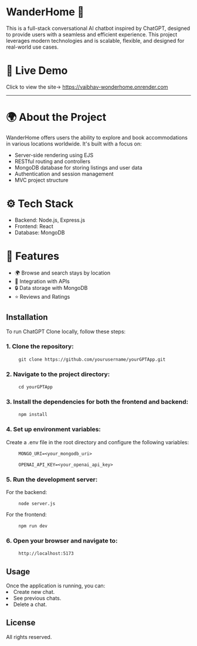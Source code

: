 # WanderHome 🏡
This is a full-stack conversational AI chatbot inspired by ChatGPT, designed to provide users with a seamless and efficient experience. This project leverages modern technologies and is scalable, flexible, and designed for real-world use cases.

# 🚀 Live Demo
Click to view the site-> https://vaibhav-wonderhome.onrender.com

---

# 🌍 About the Project
WanderHome offers users the ability to explore and book accommodations in various locations worldwide. It's built with a focus on:

- Server-side rendering using EJS
- RESTful routing and controllers
- MongoDB database for storing listings and user data
- Authentication and session management
- MVC project structure

#  ⚙️ Tech Stack
- Backend: Node.js, Express.js
- Frontend: React
- Database: MongoDB

#  🚀 Features
- 🌍 Browse and search stays by location
- 📝 Integration with APIs
- 🔒 Data storage with MongoDB
- ⭐ Reviews and Ratings


<h2>Installation</h2>
To run ChatGPT Clone locally, follow these steps:

<h3>1. Clone the repository:</h3>

<div class="bg-light p-3 rounded border">
  <pre class="mb-0">
    <code>git clone https://github.com/yourusername/yourGPTApp.git</code></pre>
</div>

<h3>2. Navigate to the project directory:</h3>

<div class="bg-light p-3 rounded border">
  <pre class="mb-0">
    <code>cd yourGPTApp</code></pre>
</div>
<h3>3. Install the dependencies for both the frontend and backend:</h3>

<div class="bg-light p-3 rounded border">
  <pre class="mb-0">
    <code>npm install</code></pre>
</div>
<h3>4. Set up environment variables:</h3>

Create a .env file in the root directory and configure the following variables:

<div class="bg-light p-3 rounded border">
  <pre class="mb-0">
    <code>MONGO_URI=&lt;your_mongodb_uri&gt;</code></pre>
</div>
<div class="bg-light p-3 rounded border">
  <pre class="mb-0">
    <code>OPENAI_API_KEY=&lt;your_openai_api_key&gt;</code></pre>
</div>

<h3>5. Run the development server:</h3>

For the backend:

<div class="bg-light p-3 rounded border">
  <pre class="mb-0">
    <code>node server.js</code></pre>
</div>
For the frontend:

<div class="bg-light p-3 rounded border">
  <pre class="mb-0">
    <code>npm run dev</code></pre>
</div>
<h3>6. Open your browser and navigate to:</h3>

<div class="bg-light p-3 rounded border">
  <pre class="mb-0">
    <code>http://localhost:5173</code></pre>
</div>
<h2>Usage</h2>
Once the application is running, you can:

<li>Create new chat.</li>
<li>See previous chats.</li>
<li>Delete a chat.</li>


<h2>License</h2>
All rights reserved.
